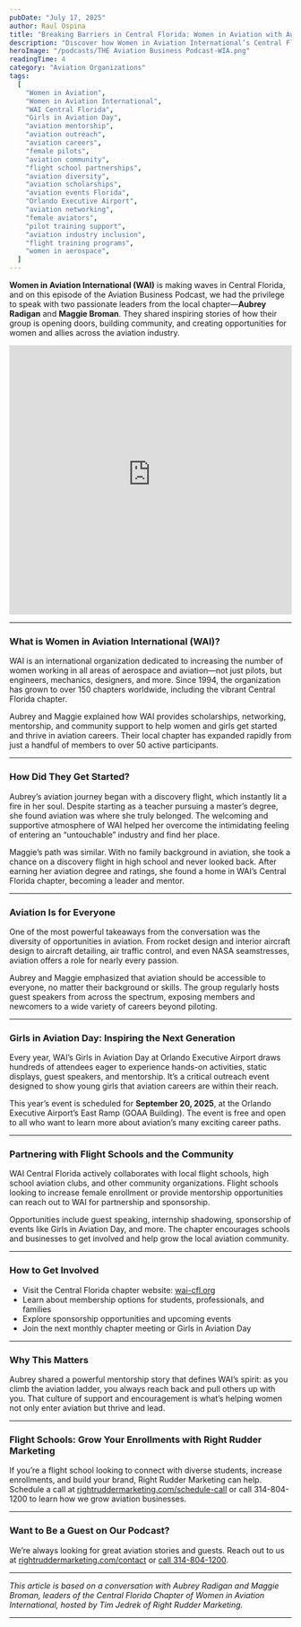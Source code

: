 ```yaml
---
pubDate: "July 17, 2025"
author: Raul Ospina
title: "Breaking Barriers in Central Florida: Women in Aviation with Aubreyy & Maggie"
description: "Discover how Women in Aviation International’s Central Florida chapter empowers women in aerospace through mentorship, outreach, and community events like Girls in Aviation Day. Learn how flight schools can partner and support diversity in aviation careers."
heroImage: "/podcasts/THE Aviation Business Podcast-WIA.png"
readingTime: 4
category: "Aviation Organizations"
tags:
  [
    "Women in Aviation",
    "Women in Aviation International",
    "WAI Central Florida",
    "Girls in Aviation Day",
    "aviation mentorship",
    "aviation outreach",
    "aviation careers",
    "female pilots",
    "aviation community",
    "flight school partnerships",
    "aviation diversity",
    "aviation scholarships",
    "aviation events Florida",
    "Orlando Executive Airport",
    "aviation networking",
    "female aviators",
    "pilot training support",
    "aviation industry inclusion",
    "flight training programs",
    "women in aerospace",
  ]
---
```


**Women in Aviation International (WAI)** is making waves in Central Florida, and on this episode of the Aviation Business Podcast, we had the privilege to speak with two passionate leaders from the local chapter—**Aubrey Radigan** and **Maggie Broman**. They shared inspiring stories of how their group is opening doors, building community, and creating opportunities for women and allies across the aviation industry.

<iframe width="100%" height="480" src="https://www.youtube-nocookie.com/embed/aaRxhEG4yYo?si=-1UMPUgcGuI8dk3h" title="YouTube video player" frameborder="0" allow="accelerometer; autoplay; clipboard-write; encrypted-media; gyroscope; picture-in-picture; web-share" referrerpolicy="strict-origin-when-cross-origin" allowfullscreen></iframe>

---

### What is Women in Aviation International (WAI)?

WAI is an international organization dedicated to increasing the number of women working in all areas of aerospace and aviation—not just pilots, but engineers, mechanics, designers, and more. Since 1994, the organization has grown to over 150 chapters worldwide, including the vibrant Central Florida chapter.

Aubrey and Maggie explained how WAI provides scholarships, networking, mentorship, and community support to help women and girls get started and thrive in aviation careers. Their local chapter has expanded rapidly from just a handful of members to over 50 active participants.

---

### How Did They Get Started?

Aubrey’s aviation journey began with a discovery flight, which instantly lit a fire in her soul. Despite starting as a teacher pursuing a master’s degree, she found aviation was where she truly belonged. The welcoming and supportive atmosphere of WAI helped her overcome the intimidating feeling of entering an “untouchable” industry and find her place.

Maggie’s path was similar. With no family background in aviation, she took a chance on a discovery flight in high school and never looked back. After earning her aviation degree and ratings, she found a home in WAI’s Central Florida chapter, becoming a leader and mentor.

---

### Aviation Is for Everyone

One of the most powerful takeaways from the conversation was the diversity of opportunities in aviation. From rocket design and interior aircraft design to aircraft detailing, air traffic control, and even NASA seamstresses, aviation offers a role for nearly every passion.

Aubrey and Maggie emphasized that aviation should be accessible to everyone, no matter their background or skills. The group regularly hosts guest speakers from across the spectrum, exposing members and newcomers to a wide variety of careers beyond piloting.

---

### Girls in Aviation Day: Inspiring the Next Generation

Every year, WAI’s Girls in Aviation Day at Orlando Executive Airport draws hundreds of attendees eager to experience hands-on activities, static displays, guest speakers, and mentorship. It’s a critical outreach event designed to show young girls that aviation careers are within their reach.

This year’s event is scheduled for **September 20, 2025**, at the Orlando Executive Airport’s East Ramp (GOAA Building). The event is free and open to all who want to learn more about aviation’s many exciting career paths.

---

### Partnering with Flight Schools and the Community

WAI Central Florida actively collaborates with local flight schools, high school aviation clubs, and other community organizations. Flight schools looking to increase female enrollment or provide mentorship opportunities can reach out to WAI for partnership and sponsorship.

Opportunities include guest speaking, internship shadowing, sponsorship of events like Girls in Aviation Day, and more. The chapter encourages schools and businesses to get involved and help grow the local aviation community.

---

### How to Get Involved

- Visit the Central Florida chapter website: [wai-cfl.org](https://www.wai-cfl.org)
- Learn about membership options for students, professionals, and families
- Explore sponsorship opportunities and upcoming events
- Join the next monthly chapter meeting or Girls in Aviation Day

---

### Why This Matters

Aubrey shared a powerful mentorship story that defines WAI’s spirit: as you climb the aviation ladder, you always reach back and pull others up with you. That culture of support and encouragement is what’s helping women not only enter aviation but thrive and lead.

---

### Flight Schools: Grow Your Enrollments with Right Rudder Marketing

If you’re a flight school looking to connect with diverse students, increase enrollments, and build your brand, Right Rudder Marketing can help. Schedule a call at [rightruddermarketing.com/schedule-call](https://rightruddermarketing.com/schedule-call) or call 314-804-1200 to learn how we grow aviation businesses.

---

### Want to Be a Guest on Our Podcast?

We’re always looking for great aviation stories and guests. Reach out to us at [rightruddermarketing.com/contact](https://rightruddermarketing.com/contact) or [call 314-804-1200](tel:314-804-1200).

---

_This article is based on a conversation with Aubrey Radigan and Maggie Broman, leaders of the Central Florida Chapter of Women in Aviation International, hosted by Tim Jedrek of Right Rudder Marketing._

---
